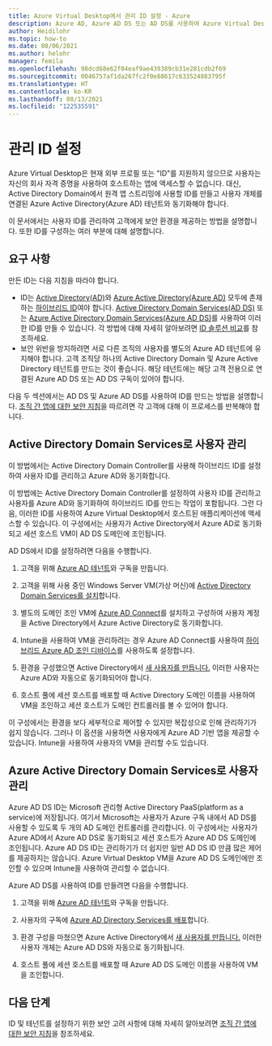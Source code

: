 ```yaml
---
title: Azure Virtual Desktop에서 관리 ID 설정 - Azure
description: Azure AD, Azure AD DS 또는 AD DS를 사용하여 Azure Virtual Desktop에서 고객에 대한 관리 ID를 설정하는 방법입니다.
author: Heidilohr
ms.topic: how-to
ms.date: 08/06/2021
ms.author: helohr
manager: femila
ms.openlocfilehash: 98dcd68e62f04eaf9ae439389cb31e281cdb2f69
ms.sourcegitcommit: 0046757af1da267fc2f0e88617c633524883795f
ms.translationtype: HT
ms.contentlocale: ko-KR
ms.lasthandoff: 08/13/2021
ms.locfileid: "122535591"
---
```

# <a name="set-up-managed-identities"></a>관리 ID 설정

Azure Virtual Desktop은 현재 외부 프로필 또는 "ID"를 지원하지 않으므로 사용자는 자신의 회사 자격 증명을 사용하여 호스트하는 앱에 액세스할 수 없습니다. 대신, Active Directory Domain에서 원격 앱 스트리밍에 사용할 ID를 만들고 사용자 개체를 연결된 Azure Active Directory(Azure AD) 테넌트와 동기화해야 합니다.

이 문서에서는 사용자 ID를 관리하여 고객에게 보안 환경을 제공하는 방법을 설명합니다. 또한 ID를 구성하는 여러 부분에 대해 설명합니다.

## <a name="requirements"></a>요구 사항

만든 ID는 다음 지침을 따라야 합니다.

- ID는 [Active Directory(AD)](/previous-versions/windows/it-pro/windows-server-2003/cc781408(v=ws.10))와 [Azure Active Directory(Azure AD)](../../active-directory/fundamentals/active-directory-whatis.md) 모두에 존재하는 [하이브리드 ID](../../active-directory/hybrid/whatis-hybrid-identity.md)여야 합니다. [Active Directory Domain Services(AD DS)](/windows-server/identity/ad-ds/active-directory-domain-services) 또는 [Azure Active Directory Domain Services(Azure AD DS)](https://azure.microsoft.com/services/active-directory-ds)를 사용하여 이러한 ID를 만들 수 있습니다. 각 방법에 대해 자세히 알아보려면 [ID 솔루션 비교](../../active-directory-domain-services/compare-identity-solutions.md)를 참조하세요.
- 보안 위반을 방지하려면 서로 다른 조직의 사용자를 별도의 Azure AD 테넌트에 유지해야 합니다. 고객 조직당 하나의 Active Directory Domain 및 Azure Active Directory 테넌트를 만드는 것이 좋습니다. 해당 테넌트에는 해당 고객 전용으로 연결된 Azure AD DS 또는 AD DS 구독이 있어야 합니다.

다음 두 섹션에서는 AD DS 및 Azure AD DS를 사용하여 ID를 만드는 방법을 설명합니다. [조직 간 앱에 대한 보안 지침](security.md)을 따르려면 각 고객에 대해 이 프로세스를 반복해야 합니다.

## <a name="managing-users-with-active-directory-domain-services"></a>Active Directory Domain Services로 사용자 관리

이 방법에서는 Active Directory Domain Controller를 사용해 하이브리드 ID를 설정하여 사용자 ID를 관리하고 Azure AD와 동기화합니다.

이 방법에는 Active Directory Domain Controller를 설정하여 사용자 ID를 관리하고 사용자를 Azure AD와 동기화하여 하이브리드 ID를 만드는 작업이 포함됩니다. 그런 다음, 이러한 ID를 사용하여 Azure Virtual Desktop에서 호스트된 애플리케이션에 액세스할 수 있습니다. 이 구성에서는 사용자가 Active Directory에서 Azure AD로 동기화되고 세션 호스트 VM이 AD DS 도메인에 조인됩니다.

AD DS에서 ID를 설정하려면 다음을 수행합니다.

1. 고객을 위해 [Azure AD 테넌트](../../active-directory/fundamentals/active-directory-access-create-new-tenant.md)와 구독을 만듭니다.

2. 고객을 위해 사용 중인 Windows Server VM(가상 머신)에 [Active Directory Domain Services를 설치](/windows-server/identity/ad-ds/deploy/install-active-directory-domain-services--level-100-)합니다.

3. 별도의 도메인 조인 VM에 [Azure AD Connect](../../active-directory/hybrid/how-to-connect-install-roadmap.md)를 설치하고 구성하여 사용자 계정을 Active Directory에서 Azure Active Directory로 동기화합니다.

4. Intune을 사용하여 VM을 관리하려는 경우 Azure AD Connect를 사용하여 [하이브리드 Azure AD 조인 디바이스](../../active-directory/devices/hybrid-azuread-join-plan.md)를 사용하도록 설정합니다.

5. 환경을 구성했으면 Active Directory에서 [새 사용자를 만듭니다.](/previous-versions/windows/it-pro/windows-server-2003/cc755607(v=ws.10)) 이러한 사용자는 Azure AD와 자동으로 동기화되어야 합니다.

6. 호스트 풀에 세션 호스트를 배포할 때 Active Directory 도메인 이름을 사용하여 VM을 조인하고 세션 호스트가 도메인 컨트롤러를 볼 수 있어야 합니다.

이 구성에서는 환경을 보다 세부적으로 제어할 수 있지만 복잡성으로 인해 관리하기가 쉽지 않습니다. 그러나 이 옵션을 사용하면 사용자에게 Azure AD 기반 앱을 제공할 수 있습니다. Intune을 사용하여 사용자의 VM을 관리할 수도 있습니다.

## <a name="managing-users-with-azure-active-directory-domain-services"></a>Azure Active Directory Domain Services로 사용자 관리

Azure AD DS ID는 Microsoft 관리형 Active Directory PaaS(platform as a service)에 저장됩니다. 여기서 Microsoft는 사용자가 Azure 구독 내에서 AD DS를 사용할 수 있도록 두 개의 AD 도메인 컨트롤러를 관리합니다. 이 구성에서는 사용자가 Azure AD에서 Azure AD DS로 동기화되고 세션 호스트가 Azure AD DS 도메인에 조인됩니다. Azure AD DS ID는 관리하기가 더 쉽지만 일반 AD DS ID 만큼 많은 제어를 제공하지는 않습니다. Azure Virtual Desktop VM을 Azure AD DS 도메인에만 조인할 수 있으며 Intune을 사용하여 관리할 수 없습니다.

Azure AD DS를 사용하여 ID를 만들려면 다음을 수행합니다.

1. 고객을 위해 [Azure AD 테넌트](../../active-directory/fundamentals/active-directory-access-create-new-tenant.md)와 구독을 만듭니다.

2. 사용자의 구독에 [Azure AD Directory Services를 배포](../../active-directory-domain-services/tutorial-create-instance.md)합니다.

3. 환경 구성을 마쳤으면 Azure Active Directory에서 [새 사용자를 만듭니다.](../../active-directory/fundamentals/add-users-azure-active-directory.md) 이러한 사용자 개체는 Azure AD DS와 자동으로 동기화됩니다.

4. 호스트 풀에 세션 호스트를 배포할 때 Azure AD DS 도메인 이름을 사용하여 VM을 조인합니다.

## <a name="next-steps"></a>다음 단계

ID 및 테넌트를 설정하기 위한 보안 고려 사항에 대해 자세히 알아보려면 [조직 간 앱에 대한 보안 지침](security.md)을 참조하세요.
